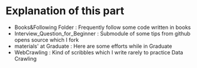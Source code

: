 # Explanation of this part

- Books&Following Folder : Frequently follow some code written in books
- Interview_Question_for_Beginner : Submodule of some tips from github opens source which I fork
- materials' at Graduate : Here are some efforts while in Graduate
- WebCrawling : Kind of scribbles which I write rarely to practice Data Crawling
